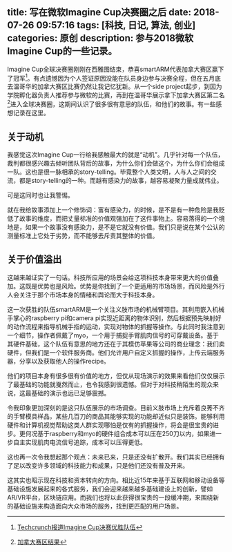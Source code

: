 title: 写在微软Imagine Cup决赛圈之后
date: 2018-07-26 09:57:16
tags: [科技, 日记, 算法, 创业]
categories: 原创
description: 参与2018微软Imagine Cup的一些记录。
---

Imagine Cup全球决赛圈刚刚在西雅图结束，恭喜smartARM代表加拿大赛区赢下了冠军[^1]。有点遗憾因为个人签证原因没能在队员身边参与决赛全程，但在五月底去温哥华的加拿大赛区比赛仍然让我记忆犹新。从一个side project起步，到因为学院孵化器负责人推荐参与微软的比赛，再到在温哥华展示拿下加拿大赛区第二名[^2]进入全球决赛圈，这期间认识了很多很有意思的队伍，和他们的故事。有一些感想记录在这里。

## 关于动机

我感觉这次Imagine Cup一行给我感触最大的就是“动机”。几乎针对每一个队伍，裁判都很感兴趣去倾听团队背后的故事，为什么你们会做这个，为什么你们会组成一队。这也是很一脉相承的story-telling。毕竟整个人类文明，人与人之间的交流，都是story-telling的一种。而越有感染力的故事，越容易凝聚力量成就伟业。

可是这同时也让我警惕。

就在我给故事添加上一个修饰词：富有感染力，的时候，是不是有一种危险是我贬低了故事的维度，而把丈量标准的价值观强加在了这件事物上。容易落得的一个境地是，如果一个故事没有感染力，是不是它就没有价值。我们只是说在某个公认的测量标准上它处于劣势，而不能够去斥责其整体的价值。

## 关于价值溢出

这越来越证实了一句话。科技所应用的场景会给这项科技本身带来更大的价值叠加。这既是优势也是风险。优势是你找到了一个更适用的市场场景，而风险是外行人会关注于那个市场本身的情绪和舆论而大于科技本身。

这一次获胜的队伍smartARM是一个关注义肢市场的机械臂项目。其利用嵌入机械手掌心的raspberry pi和camera pi实现近距离的物体识别，然后根据预先映射好的动作流程来指导机械手指的运动，实现对物体的抓握等操作。与此同时我注意到一个细节，操作者佩戴了myo，一个用于捕捉手臂肌肉信号的可穿戴设备。基于其硬件基础，这个队伍有意思的地方还在于其模仿苹果等公司的商业理念：我们卖硬件，但我们是一个软件服务商。他们允许用户自定义抓握的操作，上传云端服务器，分享以及获取他人的操作recipe。

他们的项目本身有很多很有价值的地方，但仅从现场演示的效果来看他们仅仅展示了最基础的功能就戛然而止，也令我感到很遗憾。但对于对科技稍陌生的观众来说，这最基础的演示也远已足够震撼。

令我印象更加深刻的是这只队伍展示的市场调查。目前义肢市场上充斥着良莠不齐的手臂模具样品，某些几百刀的商品其能够实现的功能却近似只是装饰。能够利用硬件和计算机视觉帮助这类人群实现哪怕是仅有的抓握操作，将会是很宝贵的进步。更何况基于raspberry和myo的硬件组合成本可以压在250刀以内，如果进一步自主实现肌肉电流信号追踪，成本可以压得更低。

这也再一次令我想起那个观点：未来已来，只是还没有扩散开。我们其实已经拥有了足以改变许多领域的科技能力和成果，只是他们还没有普及开来。

这其实也昭示现在科技和资本转向的方向。相比近15年来基于互联网和移动设备等基础设施发展起来的各式服务，我们会迎来越来越多基础建设上的创新，譬如AR/VR平台，区块链应用。而我们也将以此获得很宝贵的一段缓冲期，来围绕新的基础设施来构造面向大众市场的服务，找到更匹配的用户场景。

[^1]: [Techcrunch报道Imagine Cup决赛优胜队伍](https://techcrunch.com/2018/07/25/smartarms-ai-powered-prosthesis-takes-the-prize-at-microsofts-imagine-cup/)
[^2]: [加拿大赛区结果](http://web.cs.toronto.edu/news/current/U_of_T_wins_at_the_Canadian_Finals_of_Imagine_Cup_2018.htm)